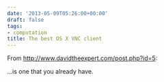 ```yaml
---
date: '2013-05-09T05:26:00+00:00'
draft: false
tags:
- computation
title: The best OS X VNC client
---
```


From http://www.davidtheexpert.com/post.php?id=5:

...is one that you already have.
